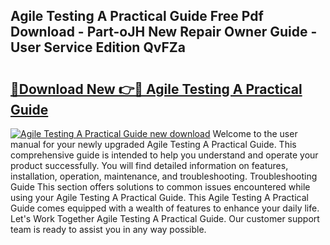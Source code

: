 ## Agile Testing A Practical Guide Free Pdf Download - Part-oJH New Repair Owner Guide - User Service Edition QvFZa

# <h2><a href="http://bc63061.oget.top/?id=Agile+Testing+A+Practical+Guide">🔗Download New 👉🔴 Agile Testing A Practical Guide</a></h2>

[![Agile Testing A Practical Guide new download](https://i.imgur.com/5g1atiW.png)](http://bc63061.oget.top/?id=Agile+Testing+A+Practical+Guide)
Welcome to the user manual for your newly upgraded Agile Testing A Practical Guide. This comprehensive guide is intended to help you understand and operate your product successfully. You will find detailed information on features, installation, operation, maintenance, and troubleshooting. Troubleshooting Guide This section offers solutions to common issues encountered while using your Agile Testing A Practical Guide. This Agile Testing A Practical Guide comes equipped with a wealth of features to enhance your daily life. Let's Work Together Agile Testing A Practical Guide. Our customer support team is ready to assist you in any way possible.
